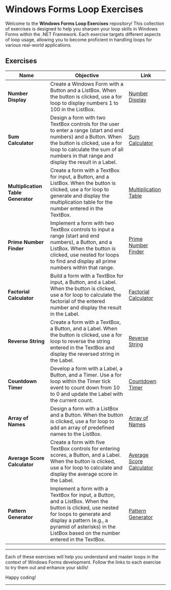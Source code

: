 # Windows Forms Loop Exercises

Welcome to the **Windows Forms Loop Exercises** repository! This collection of exercises is designed to help you sharpen your loop skills in Windows Forms within the .NET Framework. Each exercise targets different aspects of loop usage, allowing you to become proficient in handling loops for various real-world applications.

## Exercises

| **Name**                    | **Objective**                                                                                                                                                       | **Link**                        |
|-----------------------------|-------------------------------------------------------------------------------------------------------------------------------------------------------------------|---------------------------------|
| **Number Display**          | Create a Windows Form with a Button and a ListBox. When the button is clicked, use a for loop to display numbers 1 to 100 in the ListBox.                           | [Number Display](./NumberDisplay)  |
| **Sum Calculator**          | Design a form with two TextBox controls for the user to enter a range (start and end numbers) and a Button. When the button is clicked, use a for loop to calculate the sum of all numbers in that range and display the result in a Label. | [Sum Calculator](./SumCalculator) |
| **Multiplication Table Generator** | Create a form with a TextBox for input, a Button, and a ListBox. When the button is clicked, use a for loop to generate and display the multiplication table for the number entered in the TextBox. | [Multiplication Table](./MultiplicationTable) |
| **Prime Number Finder**     | Implement a form with two TextBox controls to input a range (start and end numbers), a Button, and a ListBox. When the button is clicked, use nested for loops to find and display all prime numbers within that range. | [Prime Number Finder](./PrimeNumberFinder) |
| **Factorial Calculator**    | Build a form with a TextBox for input, a Button, and a Label. When the button is clicked, use a for loop to calculate the factorial of the entered number and display the result in the Label. | [Factorial Calculator](./FactorialCalculator) |
| **Reverse String**          | Create a form with a TextBox, a Button, and a Label. When the button is clicked, use a for loop to reverse the string entered in the TextBox and display the reversed string in the Label. | [Reverse String](./ReverseString) |
| **Countdown Timer**         | Develop a form with a Label, a Button, and a Timer. Use a for loop within the Timer tick event to count down from 10 to 0 and update the Label with the current count. | [Countdown Timer](./CountdownTimer) |
| **Array of Names**          | Design a form with a ListBox and a Button. When the button is clicked, use a for loop to add an array of predefined names to the ListBox.                            | [Array of Names](./ArrayOfNames) |
| **Average Score Calculator**| Create a form with five TextBox controls for entering scores, a Button, and a Label. When the button is clicked, use a for loop to calculate and display the average score in the Label. | [Average Score Calculator](./AverageScoreCalculator) |
| **Pattern Generator**       | Implement a form with a TextBox for input, a Button, and a ListBox. When the button is clicked, use nested for loops to generate and display a pattern (e.g., a pyramid of asterisks) in the ListBox based on the number entered in the TextBox. | [Pattern Generator](./PatternGenerator) |

---

Each of these exercises will help you understand and master loops in the context of Windows Forms development. Follow the links to each exercise to try them out and enhance your skills!

Happy coding!

---

